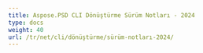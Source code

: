 ```yaml
---
title: Aspose.PSD CLI Dönüştürme Sürüm Notları - 2024
type: docs
weight: 40
url: /tr/net/cli/dönüştürme/sürüm-notları-2024/
---
```


